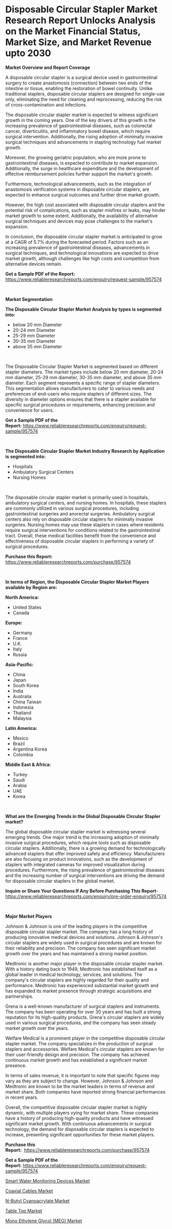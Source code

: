 <p><h1>Disposable Circular Stapler Market Research Report Unlocks Analysis on the Market Financial Status, Market Size, and Market Revenue upto 2030</h1></p><p><strong>Market Overview and Report Coverage</strong></p>
<p><p>A disposable circular stapler is a surgical device used in gastrointestinal surgery to create anastomosis (connection) between two ends of the intestine or tissue, enabling the restoration of bowel continuity. Unlike traditional staplers, disposable circular staplers are designed for single-use only, eliminating the need for cleaning and reprocessing, reducing the risk of cross-contamination and infections.</p><p>The disposable circular stapler market is expected to witness significant growth in the coming years. One of the key drivers of this growth is the increasing prevalence of gastrointestinal diseases, such as colorectal cancer, diverticulitis, and inflammatory bowel disease, which require surgical intervention. Additionally, the rising adoption of minimally invasive surgical techniques and advancements in stapling technology fuel market growth.</p><p>Moreover, the growing geriatric population, who are more prone to gastrointestinal diseases, is expected to contribute to market expansion. Additionally, the surge in healthcare expenditure and the development of effective reimbursement policies further support the market's growth.</p><p>Furthermore, technological advancements, such as the integration of anastomosis verification systems in disposable circular staplers, are expected to enhance surgical outcomes and further drive market growth.</p><p>However, the high cost associated with disposable circular staplers and the potential risk of complications, such as stapler misfires or leaks, may hinder market growth to some extent. Additionally, the availability of alternative surgical techniques and devices may pose challenges to the market's expansion.</p><p>In conclusion, the disposable circular stapler market is anticipated to grow at a CAGR of 5.7% during the forecasted period. Factors such as an increasing prevalence of gastrointestinal diseases, advancements in surgical techniques, and technological innovations are expected to drive market growth, although challenges like high costs and competition from alternative devices remain.</p></p>
<p><strong>Get a Sample PDF of the Report:</strong> <a href="https://www.reliableresearchreports.com/enquiry/request-sample/957574">https://www.reliableresearchreports.com/enquiry/request-sample/957574</a></p>
<p>&nbsp;</p>
<p><strong>Market Segmentation</strong></p>
<p><strong>The Disposable Circular Stapler Market Analysis by types is segmented into:</strong></p>
<p><ul><li>below 20 mm Diameter</li><li>20-24 mm Diameter</li><li>25-29 mm Diameter</li><li>30-35 mm Diameter</li><li>above 35 mm Diameter</li></ul></p>
<p>&nbsp;</p>
<p><p>The Disposable Circular Stapler Market is segmented based on different stapler diameters. The market types include below 20 mm diameter, 20-24 mm diameter, 25-29 mm diameter, 30-35 mm diameter, and above 35 mm diameter. Each segment represents a specific range of stapler diameters. This segmentation allows manufacturers to cater to various needs and preferences of end-users who require staplers of different sizes. The diversity in diameter options ensures that there is a stapler available for specific surgical procedures or requirements, enhancing precision and convenience for users.</p></p>
<p><strong>Get a Sample PDF of the Report:</strong>&nbsp;<a href="https://www.reliableresearchreports.com/enquiry/request-sample/957574">https://www.reliableresearchreports.com/enquiry/request-sample/957574</a></p>
<p>&nbsp;</p>
<p><strong>The Disposable Circular Stapler Market Industry Research by Application is segmented into:</strong></p>
<p><ul><li>Hospitals</li><li>Ambulatory Surgical Centers</li><li>Nursing Homes</li></ul></p>
<p>&nbsp;</p>
<p><p>The disposable circular stapler market is primarily used in hospitals, ambulatory surgical centers, and nursing homes. In hospitals, these staplers are commonly utilized in various surgical procedures, including gastrointestinal surgeries and anorectal surgeries. Ambulatory surgical centers also rely on disposable circular staplers for minimally invasive surgeries. Nursing homes may use these staplers in cases where residents require surgical interventions for conditions related to the gastrointestinal tract. Overall, these medical facilities benefit from the convenience and effectiveness of disposable circular staplers in performing a variety of surgical procedures.</p></p>
<p><strong>Purchase this Report:</strong>&nbsp; <a href="https://www.reliableresearchreports.com/purchase/957574">https://www.reliableresearchreports.com/purchase/957574</a></p>
<p>&nbsp;</p>
<p><strong>In terms of Region, the Disposable Circular Stapler Market Players available by Region are:</strong></p>
<p>
    <p> <strong> North America: </strong>
        <ul>
            <li>United States</li>
            <li>Canada</li>
        </ul>
        </p> 
    <p> <strong> Europe: </strong>
        <ul>
            <li>Germany</li>
            <li>France</li>
            <li>U.K.</li>
            <li>Italy</li>
            <li>Russia</li>
        </ul>
        </p> 
    <p> <strong> Asia-Pacific: </strong>
        <ul>
            <li>China</li>
            <li>Japan</li>
            <li>South Korea</li>
            <li>India</li>
            <li>Australia</li>
            <li>China Taiwan</li>
            <li>Indonesia</li>
            <li>Thailand</li>
            <li>Malaysia</li>
        </ul>
        </p> 
    <p> <strong> Latin America: </strong>
        <ul>
            <li>Mexico</li>
            <li>Brazil</li>
            <li>Argentina Korea</li>
            <li>Colombia</li>
        </ul>
        </p> 
    <p> <strong> Middle East & Africa: </strong>
        <ul>
            <li>Turkey</li>
            <li>Saudi</li>
            <li>Arabia</li>
            <li>UAE</li>
            <li>Korea</li>
        </ul>
    </p>
    </p>
<p>&nbsp;</p>
<p><strong>What are the Emerging Trends in the Global Disposable Circular Stapler market?</strong></p>
<p><p>The global disposable circular stapler market is witnessing several emerging trends. One major trend is the increasing adoption of minimally invasive surgical procedures, which require tools such as disposable circular staplers. Additionally, there is a growing demand for technologically advanced staplers that offer improved safety and efficiency. Manufacturers are also focusing on product innovations, such as the development of staplers with integrated cameras for improved visualization during procedures. Furthermore, the rising prevalence of gastrointestinal diseases and the increasing number of surgical interventions are driving the demand for disposable circular staplers in the global market.</p></p>
<p><strong>Inquire or Share Your Questions If Any Before Purchasing This Report</strong>- <a href="https://www.reliableresearchreports.com/enquiry/pre-order-enquiry/957574">https://www.reliableresearchreports.com/enquiry/pre-order-enquiry/957574</a></p>
<p>&nbsp;</p>
<p><strong>Major Market Players</strong></p>
<p><p>Johnson & Johnson is one of the leading players in the competitive disposable circular stapler market. The company has a long history of producing innovative medical devices and solutions. Johnson & Johnson's circular staplers are widely used in surgical procedures and are known for their reliability and precision. The company has seen significant market growth over the years and has maintained a strong market position.</p><p>Medtronic is another major player in the disposable circular stapler market. With a history dating back to 1949, Medtronic has established itself as a global leader in medical technology, services, and solutions. The company's circular staplers are highly regarded for their quality and performance. Medtronic has experienced substantial market growth and has expanded its market presence through strategic acquisitions and partnerships.</p><p>Grena is a well-known manufacturer of surgical staplers and instruments. The company has been operating for over 30 years and has built a strong reputation for its high-quality products. Grena's circular staplers are widely used in various surgical procedures, and the company has seen steady market growth over the years.</p><p>Welfare Medical is a prominent player in the competitive disposable circular stapler market. The company specializes in the production of surgical staplers and accessories. Welfare Medical's circular staplers are known for their user-friendly design and precision. The company has achieved continuous market growth and has established a significant market presence.</p><p>In terms of sales revenue, it is important to note that specific figures may vary as they are subject to change. However, Johnson & Johnson and Medtronic are known to be the market leaders in terms of revenue and market share. Both companies have reported strong financial performances in recent years.</p><p>Overall, the competitive disposable circular stapler market is highly dynamic, with multiple players vying for market share. These companies have a history of producing high-quality products and have witnessed significant market growth. With continuous advancements in surgical technology, the demand for disposable circular staplers is expected to increase, presenting significant opportunities for these market players.</p></p>
<p><strong>Purchase this Report:</strong>&nbsp;&nbsp;<a href="https://www.reliableresearchreports.com/purchase/957574">https://www.reliableresearchreports.com/purchase/957574</a></p>
<p></p>
<p><strong>Get a Sample PDF of the Report:</strong>&nbsp;<a href="https://www.reliableresearchreports.com/enquiry/request-sample/957574">https://www.reliableresearchreports.com/enquiry/request-sample/957574</a></p>
<p><p><a href="https://medium.com/@hollymayert/smart-water-monitoring-devices-market-size-growth-forecast-2023-2030-5bbbf7fdc599">Smart Water Monitoring Devices Market</a></p><p><a href="https://www.linkedin.com/pulse/coaxial-cables-market-research-report-unlocks-analysis-financial-c0tae/">Coaxial Cables Market</a></p><p><a href="https://medium.com/@ulicesdoyle2023/n-butyl-cyanoacrylate-market-size-growth-forecast-2023-2030-4bca0879e585">N-Butyl Cyanoacrylate Market</a></p><p><a href="https://www.reportprime.com/table-top-r324">Table Top Market</a></p><p><a href="https://github.com/RichRobinson5/Market-Research-Report-List-1/blob/main/mono-ethylene-glycol-meg-market.md">Mono Ethylene Glycol (MEG) Market</a></p></p>